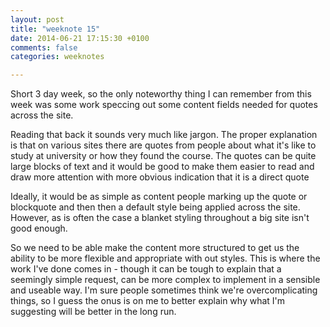 ```yaml
---
layout: post
title: "weeknote 15"
date: 2014-06-21 17:15:30 +0100
comments: false
categories: weeknotes 

---
```


Short 3 day week, so the only noteworthy thing I can remember from this week was some work speccing out some content fields needed for quotes across the site.

Reading that back it sounds very much like jargon. The proper explanation is that on various sites there are quotes from people about what it's like to study at university or how they found the course. The quotes can be quite large blocks of text and it would be good to make them easier to read and draw more attention with more obvious indication that it is a direct quote 

Ideally, it would be as simple as content people marking up the quote or blockquote and then then a default style being applied across the site. However, as is often the case a blanket styling throughout a big site isn't good enough.

So we need to be able make the content more structured to get us the ability to be more flexible and appropriate with out styles. This is where the work I've done comes in - though it can be tough to explain that a seemingly simple request, can be more complex to implement in a sensible and useable way. I'm sure people sometimes think we're overcomplicating things, so I guess the onus is on me to better explain why what I'm suggesting will be better in the long run.